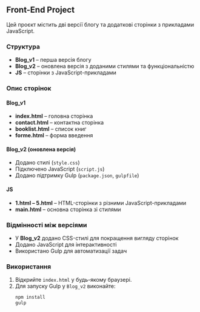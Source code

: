 ## Front-End Project

Цей проєкт містить дві версії блогу та додаткові сторінки з прикладами JavaScript.

### Структура

- **Blog_v1** – перша версія блогу
- **Blog_v2** – оновлена версія з доданими стилями та функціональністю
- **JS** – сторінки з JavaScript-прикладами

### Опис сторінок

#### Blog_v1
- **index.html** – головна сторінка
- **contact.html** – контактна сторінка
- **booklist.html** – список книг
- **forme.html** – форма введення

#### Blog_v2 (оновлена версія)
- Додано стилі (`style.css`)
- Підключено JavaScript (`script.js`)
- Додано підтримку Gulp (`package.json`, `gulpfile`)

#### JS
- **1.html – 5.html** – HTML-сторінки з різними JavaScript-прикладами
- **main.html** – основна сторінка зі стилями

### Відмінності між версіями
- У **Blog_v2** додано CSS-стилі для покращення вигляду сторінок
- Додано JavaScript для інтерактивності
- Використано Gulp для автоматизації задач

### Використання
1. Відкрийте `index.html` у будь-якому браузері.
2. Для запуску Gulp у `Blog_v2` виконайте:
   ```sh
   npm install
   gulp
   ```

